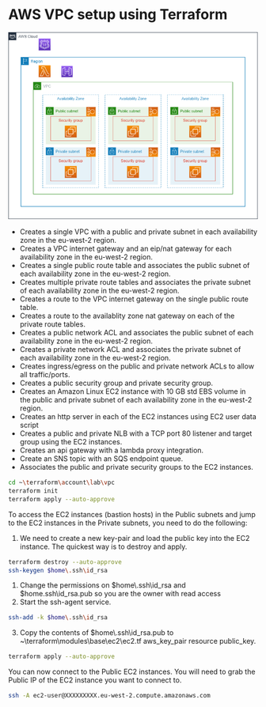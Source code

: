 # AWS VPC setup using Terraform

![VPC](vpc.png)

 - Creates a single VPC with a public and private subnet in each availability zone in the eu-west-2 region.
 - Creates a VPC internet gateway and an eip/nat gateway for each availability zone in the eu-west-2 region.
 - Creates a single public route table and associates the public subnet of each availability zone in the eu-west-2 region.
 - Creates multiple private route tables and associates the private subnet of each availability zone in the eu-west-2 region.
 - Creates a route to the VPC internet gateway on the single public route table.
 - Creates a route to the availablity zone nat gateway on each of the private route tables.
 - Creates a public network ACL and associates the public subnet of each availability zone in the eu-west-2 region.
 - Creates a private network ACL and associates the private subnet of each availability zone in the eu-west-2 region.
 - Creates ingress/egress on the public and private network ACLs to allow all traffic/ports.
 - Creates a public security group and private security group.
 - Creates an Amazon Linux EC2 instance with 10 GB std EBS volume in the public and private subnet of each availability zone in the eu-west-2 region.
 - Creates an http server in each of the EC2 instances using EC2 user data script
 - Creates a public and private NLB with a TCP port 80 listener and target group using the EC2 instances.
 - Creates an api gateway with a lambda proxy integration.
 - Create an SNS topic with an SQS endpoint queue.
 - Associates the public and private security groups to the EC2 instances.

```bash
cd ~\terraform\account\lab\vpc
terraform init
terraform apply --auto-approve
```

To access the EC2 instances (bastion hosts) in the Public subnets and jump to the EC2 instances in the Private subnets, you need to do the following:

 1. We need to create a new key-pair and load the public key into the EC2 instance. The quickest way is to destroy and apply.

```bash
terraform destroy --auto-approve
ssh-keygen $home\.ssh\id_rsa
```
 1. Change the permissions on $home\\.ssh\id_rsa and $home\.ssh\id_rsa.pub so you are the owner with read access
 2. Start the ssh-agent service.
```bash
ssh-add -k $home\.ssh\id_rsa
```
 3. Copy the contents of $home\\.ssh\id_rsa.pub to ~\terraform\modules\base\ec2\ec2.tf aws_key_pair resource public_key.
```bash
terraform apply --auto-approve
```
You can now connect to the Public EC2 instances. You will need to grab the Public IP of the EC2 instance you want to connect to.
```bash
ssh -A ec2-user@XXXXXXXXX.eu-west-2.compute.amazonaws.com
```